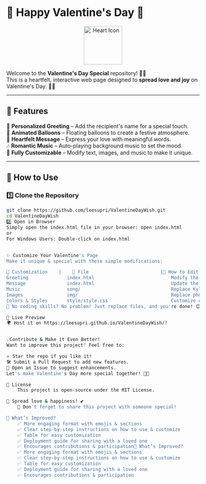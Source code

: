 # 💖 Happy Valentine's Day 🎉

<p align="center">
  <img src="img/heart.svg" width="100px" alt="Heart Icon">
</p>

Welcome to the **Valentine's Day Special** repository! 🌹✨  
This is a heartfelt, interactive web page designed to **spread love and joy** on Valentine's Day. 🎈💕

---

## 🎁 Features
💌 **Personalized Greeting** – Add the recipient's name for a special touch.  
🎈 **Animated Balloons** – Floating balloons to create a festive atmosphere.  
💖 **Heartfelt Message** – Express your love with meaningful words.  
🎶 **Romantic Music** – Auto-playing background music to set the mood.  
🎨 **Fully Customizable** – Modify text, images, and music to make it unique.  

---

## 🚀 How to Use
### **1️⃣ Clone the Repository**
```bash
git clone https://github.com/leesupri/ValentineDayWish.git
cd ValentineDayWish
2️⃣ Open in Browser
Simply open the index.html file in your browser: open index.html
or
For Windows Users: Double-click on index.html


✨ Customize Your Valentine's Page
Make it unique & special with these simple modifications:

🎨 Customization    |	📌 File	                        |🔧 How to Edit
Greeting	          index.html	                        Modify the <span id="name"> tag to change the recipient’s name.
Message	              index.html	                        Update the text inside <p class="hbd-chatbox">
Music	              song/	                                Replace Kyle Preston - Good Times.mp3 with your own romantic track.
Images	              img/	                                Replace photo.jpg with your favorite picture.
Colors & Styles	      style/style.css	                    Customize colors, fonts, and animations.
🔧 No coding skills? No problem! Just replace files, and you're done! 😊

🎉 Live Preview
🌍 Host it on https://leesupri.github.io/ValentineDayWish/!


💡Contribute & Make it Even Better!
Want to improve this project? Feel free to:

⭐ Star the repo if you like it!
🛠 Submit a Pull Request to add new features.
💬 Open an Issue to suggest enhancements.
Let's make Valentine's Day more special together! 🎊🥂

📜 License
    This project is open-source under the MIT License.

💬 Spread love & happiness! 💕
    🌟 Don't forget to share this project with someone special!

🎯 What’s Improved?
    ✅ More engaging format with emojis & sections
    ✅ Clear step-by-step instructions on how to use & customize
    ✅ Table for easy customization
    ✅ Deployment guide for sharing with a loved one
    ✅ Encourages contributions & participation🎯 What’s Improved?
    ✅ More engaging format with emojis & sections
    ✅ Clear step-by-step instructions on how to use & customize
    ✅ Table for easy customization
    ✅ Deployment guide for sharing with a loved one
    ✅ Encourages contributions & participation 